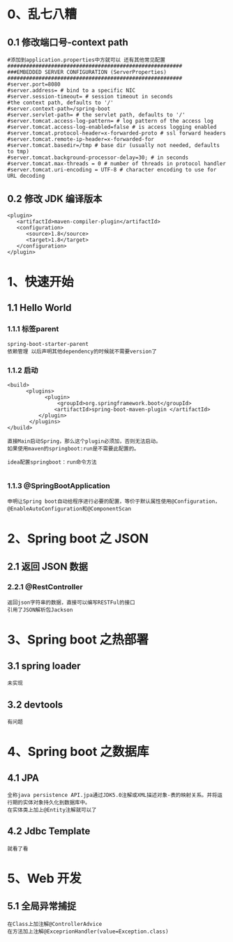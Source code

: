 # 0、乱七八糟

## 0.1 修改端口号-context path

```
#添加到application.properties中方就可以 还有其他常见配置
########################################################
###EMBEDDED SERVER CONFIGURATION (ServerProperties)
########################################################
#server.port=8080
#server.address= # bind to a specific NIC
#server.session-timeout= # session timeout in seconds
#the context path, defaults to '/'
#server.context-path=/spring-boot
#server.servlet-path= # the servlet path, defaults to '/'
#server.tomcat.access-log-pattern= # log pattern of the access log
#server.tomcat.access-log-enabled=false # is access logging enabled
#server.tomcat.protocol-header=x-forwarded-proto # ssl forward headers
#server.tomcat.remote-ip-header=x-forwarded-for
#server.tomcat.basedir=/tmp # base dir (usually not needed, defaults to tmp)
#server.tomcat.background-processor-delay=30; # in seconds
#server.tomcat.max-threads = 0 # number of threads in protocol handler
#server.tomcat.uri-encoding = UTF-8 # character encoding to use for URL decoding
```

## 0.2 修改 JDK 编译版本

```
<plugin>
   <artifactId>maven-compiler-plugin</artifactId>
   <configuration>
      <source>1.8</source>
      <target>1.8</target>
   </configuration>
</plugin>
```



# 1、快速开始

## 1.1 Hello World 

### 1.1.1 标签parent

```
spring-boot-starter-parent
依赖管理 以后声明其他dependency的时候就不需要version了
```

### 1.1.2 启动

```
<build>  
      <plugins>  
            <plugin>  
                <groupId>org.springframework.boot</groupId>  
               <artifactId>spring-boot-maven-plugin </artifactId>  
          </plugin>  
       </plugins>  
</build>  

直接Main启动Spring，那么这个plugin必须加，否则无法启动。
如果使用maven的springboot:run是不需要此配置的。

idea配置springboot：run命令方法


```

### 1.1.3 @SpringBootApplication

```
申明让Spring boot自动给程序进行必要的配置，等价于默认属性使用@Configuration，@EnableAutoConfiguration和@ComponentScan
```

# 2、Spring boot 之 JSON

## 2.1 返回 JSON 数据

### 2.2.1 @RestController

```
返回json字符串的数据，直接可以编写RESTFul的接口
引用了JSON解析包Jackson
```

# 3、Spring boot 之热部署

## 3.1 spring loader 

```
未实现
```

## 3.2 devtools 

```
有问题
```

# 4、Spring boot 之数据库

## 4.1 JPA

```
全称java persistence API.jpa通过JDK5.0注解或XML描述对象-表的映射关系。并将运行期的实体对象持久化到数据库中。
在实体类上加上@Entity注解就可以了
```

## 4.2 Jdbc Template

```
就看了看
```



# 5、Web 开发

## 5.1 全局异常捕捉

```
在Class上加注解@ControllerAdvice
在方法加上注解@ExceprionHandler(value=Exception.class)
```



#### 